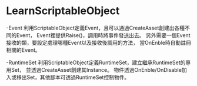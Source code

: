 # LearnScriptableObject
 -Event
  利用ScriptableObject定義Event，且可以通過CreateAsset創建出各種不同的Event，
  Event裡提供Raise()，調用時將事件發送出去。
  另外需要一個Event接收的類，要設定處理哪種Event以及接收後調用的方法，
  當OnEnble時自動註冊相關的Event。

 -RuntimeSet
  利用ScriptableObject定義RuntimeSet，建立繼承RuntimeSet的專用Set，
  並透過CreateAsset創建其Instance。
  物件透過OnEnble/OnDisable加入或移出Set，其他腳本可透過RuntimeSet控制物件。

